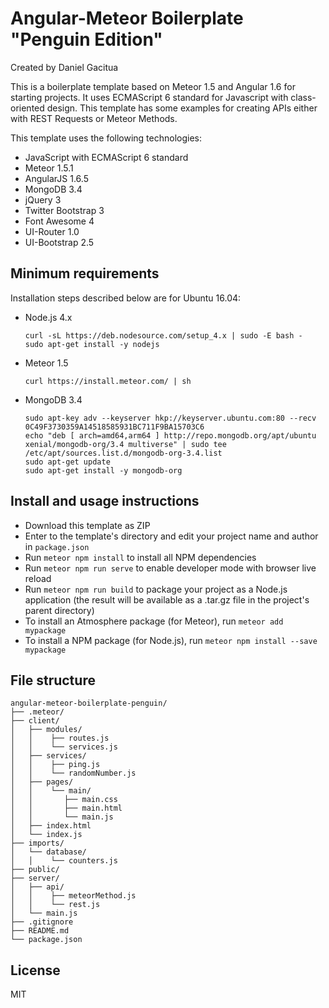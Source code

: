 # Angular-Meteor Boilerplate "Penguin Edition"

Created by Daniel Gacitua

This is a boilerplate template based on Meteor 1.5 and Angular 1.6 for starting projects. It uses ECMAScript 6 standard for Javascript with class-oriented design. This template has some examples for creating APIs either with REST Requests or Meteor Methods.

This template uses the following technologies:
- JavaScript with ECMAScript 6 standard
- Meteor 1.5.1
- AngularJS 1.6.5
- MongoDB 3.4
- jQuery 3
- Twitter Bootstrap 3
- Font Awesome 4
- UI-Router 1.0
- UI-Bootstrap 2.5

## Minimum requirements

Installation steps described below are for Ubuntu 16.04:

- Node.js 4.x
    ```
    curl -sL https://deb.nodesource.com/setup_4.x | sudo -E bash -
    sudo apt-get install -y nodejs
    ```
- Meteor 1.5
    ```
    curl https://install.meteor.com/ | sh
    ```
- MongoDB 3.4
    ```
    sudo apt-key adv --keyserver hkp://keyserver.ubuntu.com:80 --recv 0C49F3730359A14518585931BC711F9BA15703C6
    echo "deb [ arch=amd64,arm64 ] http://repo.mongodb.org/apt/ubuntu xenial/mongodb-org/3.4 multiverse" | sudo tee /etc/apt/sources.list.d/mongodb-org-3.4.list
    sudo apt-get update
    sudo apt-get install -y mongodb-org
    ```

## Install and usage instructions

- Download this template as ZIP
- Enter to the template's directory and edit your project name and author in `package.json`
- Run `meteor npm install` to install all NPM dependencies
- Run `meteor npm run serve` to enable developer mode with browser live reload
- Run `meteor npm run build` to package your project as a Node.js application (the result will be available as a .tar.gz file in the project's parent directory)
- To install an Atmosphere package (for Meteor), run `meteor add mypackage`
- To install a NPM package (for Node.js), run `meteor npm install --save mypackage`

## File structure
```
angular-meteor-boilerplate-penguin/
├── .meteor/
├── client/
│   ├── modules/
│   │    ├── routes.js
│   │    └── services.js
│   ├── services/
│   │    ├── ping.js
│   │    └── randomNumber.js
│   ├── pages/
│   │    └── main/
│   │       ├── main.css
│   │       ├── main.html
│   │       └── main.js
│   ├── index.html
│   └── index.js
├── imports/
│   └── database/
│   │    └── counters.js
├── public/
├── server/
│   ├── api/
│   │    ├── meteorMethod.js
│   │    └── rest.js
│   └── main.js
├── .gitignore
├── README.md
└── package.json
```

## License

MIT